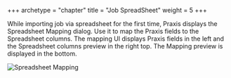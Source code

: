 +++
archetype = "chapter"
title = "Job SpreadSheet"
weight = 5
+++

While importing job via spreadsheet for the first time, Praxis displays the Spreadsheet Mapping dialog. Use it to map the Praxis fields to the Spreadsheet columns.
The mapping UI displays Praxis fields in the left and the Spreadsheet columns preview in the right top. The
Mapping preview is displayed in the bottom.

![Spreadsheet Mapping](/images/SpreadsheetMapping.png)